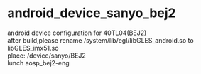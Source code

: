 # android_device_sanyo_bej2
android device configuration for 40TL04(BEJ2)  
after build,please rename /system/lib/egl/libGLES_android.so to libGLES_imx51.so  
place: /device/sanyo/BEJ2  
lunch aosp_bej2-eng
